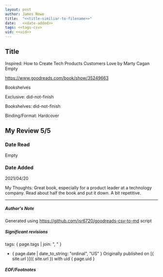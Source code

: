 ```yaml
---
layout: post
author: James Rowe
title:  "<<title-similiar-to-filename>>"
date:   <<date-added>>
tags: <<tags-csv>
uid: <<uid>>
---
```


<!-- highly dependent on how you personally use jekyll templates, and how you want this to show up -->

## Title

Inspired: How to Create Tech Products Customers Love by Marty Cagan
Empty 

https://www.goodreads.com/book/show/35249663

Bookshelves

Exclusive: did-not-finish

Bookshelves: did-not-finish

Binding/Format: Hardcover

## My Review 5/5

### Date Read
Empty

### Date Added
2021/04/20

My Thoughts: Great book, especially for a product leader at a technology company. Read about half the book and put it down. A bit repetitive.

---

##### Author's Note

Generated using https://github.com/jsr6720/goodreads-csv-to-md script

##### Significant revisions

tags: { page.tags | join: ", " } <!-- todo move this somewhere -->

- { page.date | date_to_string: "ordinal", "US" } Originally published on [{ site.url }]({ site.url }) with uid { page.uid }

##### EOF/Footnotes
